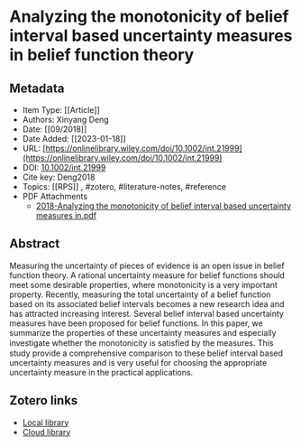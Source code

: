 # Analyzing the monotonicity of belief interval based uncertainty measures in belief function theory

## Metadata

* Item Type: [[Article]]
* Authors: Xinyang Deng
* Date: [[09/2018]]
* Date Added: [[2023-01-18]]
* URL: [https://onlinelibrary.wiley.com/doi/10.1002/int.21999](https://onlinelibrary.wiley.com/doi/10.1002/int.21999)
* DOI: [10.1002/int.21999](https://doi.org/10.1002/int.21999)
* Cite key: Deng2018
* Topics: [[RPS]]
, #zotero, #literature-notes, #reference
* PDF Attachments
	- [2018-Analyzing the monotonicity of belief interval based uncertainty measures in.pdf](zotero://open-pdf/library/items/ERT4NKTB)

## Abstract

Measuring the uncertainty of pieces of evidence is an open issue in belief function theory. A rational uncertainty measure for belief functions should meet some desirable properties, where monotonicity is a very important property. Recently, measuring the total uncertainty of a belief function based on its associated belief intervals becomes a new research idea and has attracted increasing interest. Several belief interval based uncertainty measures have been proposed for belief functions. In this paper, we summarize the properties of these uncertainty measures and especially investigate whether the monotonicity is satisﬁed by the measures. This study provide a comprehensive comparison to these belief interval based uncertainty measures and is very useful for choosing the appropriate uncertainty measure in the practical applications.


##  Zotero links
* [Local library](zotero://select/items/1_Y8ES2UW5)
* [Cloud library](http://zotero.org/users/10099416/items/Y8ES2UW5)

